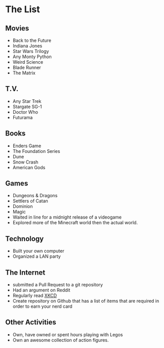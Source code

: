 
# The List

## Movies
* Back to the Future
* Indiana Jones
* Star Wars Trilogy
* Any Monty Python
* Weird Science
* Blade Runner
* The Matrix

## T.V.
* Any Star Trek
* Stargate SG-1
* Doctor Who
* Futurama

## Books
* Enders Game
* The Foundation Series
* Dune
* Snow Crash
* American Gods

## Games
* Dungeons & Dragons
* Settlers of Catan
* Dominion
* Magic
* Waited in line for a midnight release of a videogame
* Explored more of the Minecraft world then the actual world.

## Technology
* Built your own computer
* Organized a LAN party

## The Internet
* submitted a Pull Request to a git repository
* Had an argument on Reddit
* Regularly read [XKCD](http://xkcd.com)
* Create repository on Github that has a list of items that are required in order to earn your nerd card

## Other Activities
* Own, have owned or spent hours playing with Legos
* Own an awesome collection of action figures. 

